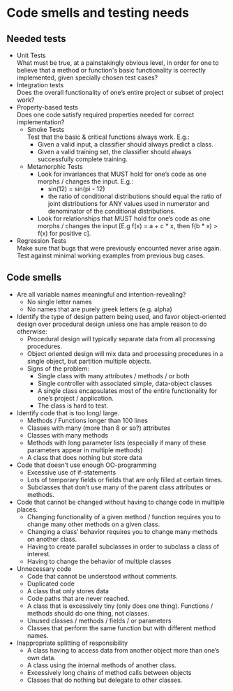 # Code smells and testing needs

## Needed tests
- Unit Tests  
What must be true, at a painstakingly obvious level, in order for one to believe that a method or function's basic functionality is correctly implemented, given specially chosen test cases?
- Integration tests  
Does the overall functionality of one’s entire project or subset of project work?
- Property-based tests  
Does one code satisfy required properties needed for correct implementation?
   - Smoke Tests  
   Test that the basic & critical functions always work. E.g.:
      - Given a valid input, a classifier should always predict a class.
      - Given a valid training set, the classifier should always successfully complete training.
    - Metamorphic Tests  
       - Look for invariances that MUST hold for one’s code as one morphs / changes the input. E.g.:
          - sin(12) = sin(pi - 12)
          -  the ratio of conditional distributions should equal the ratio of joint distributions for ANY values used in numerator and denominator of the conditional distributions.
       - Look for relationships that MUST hold for one’s code as one morphs / changes the input [E.g f(x) = a + c * x, then f(b * x) > f(x) for positive c].
- Regression Tests  
Make sure that bugs that were previously encounted never arise again. Test against minimal working examples from previous bug cases.

## Code smells
- Are all variable names meaningful and intention-revealing?
   - No single letter names
   - No names that are purely greek letters (e.g. alpha)
- Identify the type of design pattern being used, and favor object-oriented design over procedural design unless one has ample reason to do otherwise:
   - Procedural design will typically separate data from all processing procedures.
   - Object oriented design will mix data and processing procedures in a single object, but partition multiple objects.
   - Signs of the problem:
      - Single class with many attributes / methods / or both
      - Single controller with associated simple, data-object classes
      - A single class encapsulates most of the entire functionality for one’s project / application.
      - The class is hard to test.
- Identify code that is too long/ large.
   - Methods / Functions longer than 100 lines
   - Classes with  many (more than 8 or so?) attributes
   - Classes with many methods
   - Methods with long parameter lists (especially if many of these parameters appear in multiple methods)
   - A class that does nothing but store data
- Code that doesn’t use enough OO-programming
   - Excessive use of if-statements
   - Lots of temporary fields or fields that are only filled at certain times.
   - Subclasses that don’t use many of the parent class attributes or methods.
- Code that cannot be changed without having to change code in multiple places.
   - Changing functionality of a given method / function requires you to change many other methods on a given class.
   - Changing a class’ behavior requires you to change many methods on another class.
   - Having to create parallel subclasses in order to subclass a class of interest.
   - Having to change the behavior of multiple classes
- Unnecessary code
   - Code that cannot be understood without comments.
   - Duplicated code
   - A class that only stores data
   - Code paths that are never reached.
   - A class that is excessively tiny (only does one thing). Functions / methods should do one thing, not classes.
   - Unused classes / methods / fields / or parameters
   - Classes that perform the same function but with different method names.
- Inappropriate splitting of responsibility
   - A class having to access data from another object more than one’s own data.
   - A class using the internal methods of another class.
   - Excessively long chains of method calls between objects
   - Classes that do nothing but delegate to other classes.
